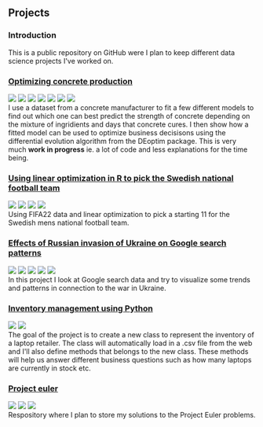 ## Projects

### Introduction

This is a public repository on GitHub were I plan to keep different data science projects I've worked on.

### [Optimizing concrete production](https://github.com/karl-karlsson/notebooks/blob/main/concrete.ipynb)
[![](https://img.shields.io/badge/-_-blue?logo=R)](https://github.com/karl-karlsson/notebooks/blob/main/concrete.ipynb)
[![](https://img.shields.io/badge/-caret-blue?logo=R)](https://github.com/karl-karlsson/notebooks/blob/main/concrete.ipynb) [![](https://img.shields.io/badge/-randomForest-blue?logo=R)](https://github.com/karl-karlsson/notebooks/blob/main/concrete.ipynb) [![](https://img.shields.io/badge/-RSNNS-blue?logo=R)](https://github.com/karl-karlsson/notebooks/blob/main/concrete.ipynb) [![](https://img.shields.io/badge/-DEoptim-blue?logo=R)](https://github.com/karl-karlsson/notebooks/blob/main/concrete.ipynb) [![](https://img.shields.io/badge/-MASS-blue?logo=R)](https://github.com/karl-karlsson/notebooks/blob/main/concrete.ipynb) [![](https://img.shields.io/badge/Status-Under_construction-red)](https://github.com/karl-karlsson/notebooks/blob/main/concrete.ipynb) <br>
I use a dataset from a concrete manufacturer to fit a few different models to find out which one can best predict the strength of concrete depending on the mixture of ingridients and days that concrete cures. I then show how a fitted model can be used to optimize business decisisons using the differential evolution algorithm from the DEoptim package. This is very much **work in progress** ie. a lot of code and less explanations for the time being.

### [Using linear optimization in R to pick the Swedish national football team](https://github.com/karl-karlsson/notebooks/blob/main/LO_FIFA22.ipynb)
[![](https://img.shields.io/badge/-_-blue?logo=R)](https://github.com/karl-karlsson/notebooks/blob/main/LO_FIFA22.ipynb)
[![](https://img.shields.io/badge/-lpSolver-blue?logo=R)](https://github.com/karl-karlsson/notebooks/blob/main/LO_FIFA22.ipynb) [![](https://img.shields.io/badge/-tidyverse-blue?logo=R)](https://github.com/karl-karlsson/notebooks/blob/main/LO_FIFA22.ipynb) [![](https://img.shields.io/badge/Status-Completed-brightgreen)](https://github.com/karl-karlsson/notebooks/blob/main/LO_FIFA22.ipynb) <br>
Using FIFA22 data and linear optimization to pick a starting 11 for the Swedish mens national football team.


### [Effects of Russian invasion of Ukraine on Google search patterns](https://github.com/karl-karlsson/notebooks/blob/main/google_trends.ipynb)
[![](https://img.shields.io/badge/-_-blue?logo=R)](https://github.com/karl-karlsson/notebooks/blob/main/google_trends.ipynb) [![](https://img.shields.io/badge/-tidyverse-blue?logo=R)](https://github.com/karl-karlsson/notebooks/blob/main/google_trends.ipynb) [![](https://img.shields.io/badge/-gtrendsR-blue?logo=R)](https://github.com/karl-karlsson/notebooks/blob/main/google_trends.ipynb) [![](https://img.shields.io/badge/-maps-blue?logo=R)](https://github.com/karl-karlsson/notebooks/blob/main/google_trends.ipynb) [![](https://img.shields.io/badge/Status-Completed-brightgreen)](https://github.com/karl-karlsson/notebooks/blob/main/google_trends.ipynb)<br>
In this project I look at Google search data and try to visualize some trends and patterns in connection to the war in Ukraine.

### [Inventory management using Python](https://github.com/karl-karlsson/notebooks/blob/main/laptops.ipynb)
[![](https://img.shields.io/badge/_-yellow?logo=Python)](https://github.com/karl-karlsson/notebooks/blob/main/laptops.ipynb) [![](https://img.shields.io/badge/Status-Completed-brightgreen)](https://github.com/karl-karlsson/notebooks/blob/main/laptops.ipynb)<br>
The goal of the project is to create a new class to represent the inventory of a laptop retailer.
The class will automatically load in a .csv file from the web and I'll also define methods that belongs to the new class. 
These methods will help us answer different business questions such as how many laptops are currently in stock etc.

### [Project euler](https://github.com/karl-karlsson/projecteuler)
[![](https://img.shields.io/badge/_-yellow?logo=Python)](https://github.com/karl-karlsson/projecteuler) [![](https://img.shields.io/badge/matplotlib-yellow?logo=Python)](https://github.com/karl-karlsson/projecteuler) [![](https://img.shields.io/badge/Status-Under_construction-red?logo=Python)](https://github.com/karl-karlsson/projecteuler)<br>
Respository where I plan to store my solutions to the Project Euler problems.  
